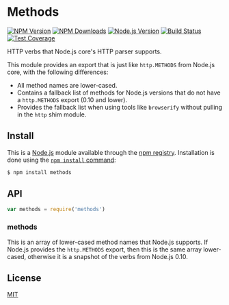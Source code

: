 # Methods

[![NPM Version][npm-image]][npm-url]
[![NPM Downloads][downloads-image]][downloads-url]
[![Node.js Version][node-version-image]][node-version-url]
[![Build Status][travis-image]][travis-url]
[![Test Coverage][coveralls-image]][coveralls-url]

HTTP verbs that Node.js core's HTTP parser supports.

This module provides an export that is just like `http.METHODS` from Node.js core,
with the following differences:

  * All method names are lower-cased.
  * Contains a fallback list of methods for Node.js versions that do not have a
    `http.METHODS` export (0.10 and lower).
  * Provides the fallback list when using tools like `browserify` without pulling
    in the `http` shim module.

## Install

This is a [Node.js](https://nodejs.org/en/) module available through the
[npm registry](https://www.npmjs.com/). Installation is done using the
[`npm install` command](https://docs.npmjs.com/getting-started/installing-npm-packages-locally):

```sh
$ npm install methods
```

## API

```js
var methods = require('methods')
```

### methods

This is an array of lower-cased method names that Node.js supports. If Node.js
provides the `http.METHODS` export, then this is the same array lower-cased,
otherwise it is a snapshot of the verbs from Node.js 0.10.

## License

[MIT](LICENSE)

[npm-image]: https://img.shields.io/npm/v/methods.svg
[npm-url]: https://npmjs.org/package/methods
[node-version-image]: https://img.shields.io/node/v/methods.svg
[node-version-url]: https://nodejs.org/en/download/
[travis-image]: https://img.shields.io/travis/jshttp/methods.svg
[travis-url]: https://travis-ci.org/jshttp/methods
[coveralls-image]: https://img.shields.io/coveralls/jshttp/methods.svg
[coveralls-url]: https://coveralls.io/r/jshttp/methods?branch=master
[downloads-image]: https://img.shields.io/npm/dm/methods.svg
[downloads-url]: https://npmjs.org/package/methods

